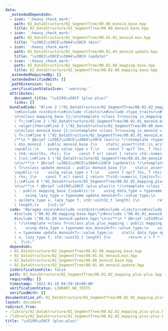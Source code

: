 ```yaml
---
data:
  _extendedDependsOn:
  - icon: ':heavy_check_mark:'
    path: 02_DataStructure/02_SegmentTree/00.00_monoid.base.hpp
    title: 02_DataStructure/02_SegmentTree/00.00_monoid.base.hpp
  - icon: ':heavy_check_mark:'
    path: 02_DataStructure/02_SegmentTree/00.01.01_monoid.min.hpp
    title: "\u30E2\u30CE\u30A4\u30C9 (min)"
  - icon: ':heavy_check_mark:'
    path: 02_DataStructure/02_SegmentTree/00.01.04_monoid.update.hpp
    title: "\u30E2\u30CE\u30A4\u30C9 (update)"
  - icon: ':heavy_check_mark:'
    path: 02_DataStructure/02_SegmentTree/00.02.00_mapping.base.hpp
    title: 02_DataStructure/02_SegmentTree/00.02.00_mapping.base.hpp
  _extendedRequiredBy: []
  _extendedVerifiedWith: []
  _pathExtension: hpp
  _verificationStatusIcon: ':warning:'
  attributes:
    document_title: "\u5199\u50CF (plus-plus)"
    links: []
  bundledCode: "#line 2 \"02_DataStructure/02_SegmentTree/00.02.02_mapping.plus-plus.hpp\"\
    \n#include <cstdint>\n#include <limits>\n#include <type_traits>\n#line 3 \"02_DataStructure/02_SegmentTree/00.02.00_mapping.base.hpp\"\
    \n\nclass mapping_base {};\n\ntemplate <class T>\nusing is_mapping = std::is_base_of<mapping_base,\
    \ T>;\n#line 2 \"02_DataStructure/02_SegmentTree/00.01.01_monoid.min.hpp\"\n#include\
    \ <algorithm>\n#line 3 \"02_DataStructure/02_SegmentTree/00.00_monoid.base.hpp\"\
    \n\nclass monoid_base {};\n\ntemplate <class T>\nusing is_monoid = std::is_base_of<monoid_base,\
    \ T>;\n#line 6 \"02_DataStructure/02_SegmentTree/00.01.01_monoid.min.hpp\"\n\n\
    /**\n * @brief \u30E2\u30CE\u30A4\u30C9 (min)\n */\ntemplate <typename T>\nclass\
    \ min_monoid : public monoid_base {\n    static_assert(std::is_arithmetic<T>::value);\n\
    \npublic:\n    using value_type = T;\n    const T op(T lhs, T rhs) const { return\
    \ std::min(lhs, rhs); }\n    const T e() const { return std::numeric_limits<T>::max();\
    \ }\n};\n#line 5 \"02_DataStructure/02_SegmentTree/00.01.04_monoid.update.hpp\"\
    \n\n/**\n * @brief \u30E2\u30CE\u30A4\u30C9 (update)\n */\ntemplate <typename\
    \ T>\nclass update_monoid : public monoid_base {\n    static_assert(std::is_arithmetic<T>::value);\n\
    \npublic:\n    using value_type = T;\n    const T op(T lhs, T rhs) const { return\
    \ rhs; }\n    const T e() const { return T(std::numeric_limits<T>::max()); }\n\
    };\n#line 8 \"02_DataStructure/02_SegmentTree/00.02.02_mapping.plus-plus.hpp\"\
    \n\n/**\n * @brief \u5199\u50CF (plus-plus)\n */\ntemplate <class T>\nclass plus_plus_mapping\
    \ : public mapping_base {\npublic:\n    using data_type = typename min_monoid<T>::value_type;\n\
    \    using lazy_type = typename update_monoid<T>::value_type;\n    static data_type\
    \ op(data_type x, lazy_type f, std::uint32_t length) {\n        return x + f *\
    \ length;\n    }\n};\n"
  code: "#pragma once\n#include <cstdint>\n#include <limits>\n#include <type_traits>\n\
    #include \"00.02.00_mapping.base.hpp\"\n#include \"00.01.01_monoid.min.hpp\"\n\
    #include \"00.01.04_monoid.update.hpp\"\n\n/**\n * @brief \u5199\u50CF (plus-plus)\n\
    \ */\ntemplate <class T>\nclass plus_plus_mapping : public mapping_base {\npublic:\n\
    \    using data_type = typename min_monoid<T>::value_type;\n    using lazy_type\
    \ = typename update_monoid<T>::value_type;\n    static data_type op(data_type\
    \ x, lazy_type f, std::uint32_t length) {\n        return x + f * length;\n  \
    \  }\n};"
  dependsOn:
  - 02_DataStructure/02_SegmentTree/00.02.00_mapping.base.hpp
  - 02_DataStructure/02_SegmentTree/00.01.01_monoid.min.hpp
  - 02_DataStructure/02_SegmentTree/00.00_monoid.base.hpp
  - 02_DataStructure/02_SegmentTree/00.01.04_monoid.update.hpp
  isVerificationFile: false
  path: 02_DataStructure/02_SegmentTree/00.02.02_mapping.plus-plus.hpp
  requiredBy: []
  timestamp: '2021-01-10 04:59:16+00:00'
  verificationStatus: LIBRARY_NO_TESTS
  verifiedWith: []
documentation_of: 02_DataStructure/02_SegmentTree/00.02.02_mapping.plus-plus.hpp
layout: document
redirect_from:
- /library/02_DataStructure/02_SegmentTree/00.02.02_mapping.plus-plus.hpp
- /library/02_DataStructure/02_SegmentTree/00.02.02_mapping.plus-plus.hpp.html
title: "\u5199\u50CF (plus-plus)"
---
```

